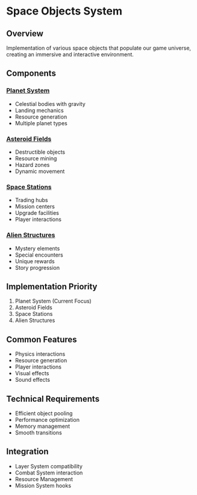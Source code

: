 # Space Objects System

## Overview
Implementation of various space objects that populate our game universe, creating an immersive and interactive environment.

## Components

### [Planet System](planets.md)
- Celestial bodies with gravity
- Landing mechanics
- Resource generation
- Multiple planet types

### [Asteroid Fields](asteroids.md)
- Destructible objects
- Resource mining
- Hazard zones
- Dynamic movement

### [Space Stations](stations.md)
- Trading hubs
- Mission centers
- Upgrade facilities
- Player interactions

### [Alien Structures](alien-structures.md)
- Mystery elements
- Special encounters
- Unique rewards
- Story progression

## Implementation Priority
1. Planet System (Current Focus)
2. Asteroid Fields
3. Space Stations
4. Alien Structures

## Common Features
- Physics interactions
- Resource generation
- Player interactions
- Visual effects
- Sound effects

## Technical Requirements
- Efficient object pooling
- Performance optimization
- Memory management
- Smooth transitions

## Integration
- Layer System compatibility
- Combat System interaction
- Resource Management
- Mission System hooks 